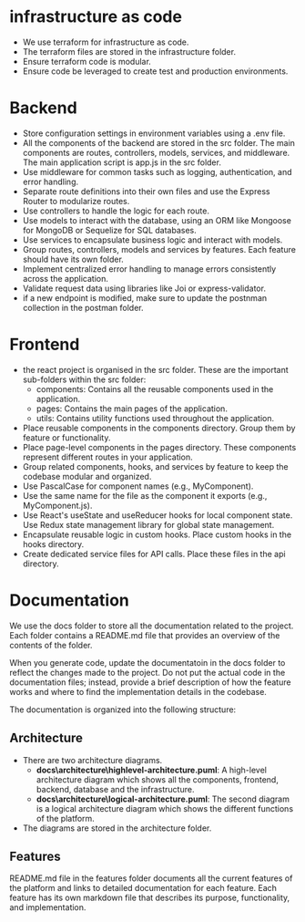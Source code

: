 # infrastructure as code
- We use terraform for infrastructure as code.
- The terraform files are stored in the infrastructure folder.
- Ensure terraform code is modular.
- Ensure code be leveraged to create test and production environments. 

# Backend
- Store configuration settings in environment variables using a .env file.
- All the components of the backend are stored in the src folder. The main components are routes, controllers, models, services, and middleware. The main application script is app.js in the src folder.
- Use middleware for common tasks such as logging, authentication, and error handling.
- Separate route definitions into their own files and use the Express Router to modularize routes.
- Use controllers to handle the logic for each route.
- Use models to interact with the database, using an ORM like Mongoose for MongoDB or Sequelize for SQL databases.
- Use services to encapsulate business logic and interact with models.
- Group routes, controllers, models and services by features. Each feature should have its own folder.
- Implement centralized error handling to manage errors consistently across the application.
- Validate request data using libraries like Joi or express-validator.
- if a new endpoint is modified, make sure to update the postnman collection in the postman folder.

# Frontend
- the react project is organised in the src folder. These are the important sub-folders within the src folder:
    - components: Contains all the reusable components used in the application.
    - pages: Contains the main pages of the application.
    - utils: Contains utility functions used throughout the application.
- Place reusable components in the components directory. Group them by feature or functionality.
- Place page-level components in the pages directory. These components represent different routes in your application.
- Group related components, hooks, and services by feature to keep the codebase modular and organized.
- Use PascalCase for component names (e.g., MyComponent).
- Use the same name for the file as the component it exports (e.g., MyComponent.js).
- Use React's useState and useReducer hooks for local component state. Use Redux state management library for global state management.
- Encapsulate reusable logic in custom hooks. Place custom hooks in the hooks directory.
- Create dedicated service files for API calls. Place these files in the api directory.

# Documentation
We use the docs folder to store all the documentation related to the project. Each folder contains a README.md file that provides an overview of the contents of the folder. 

When you generate code, update the documentatoin in the docs folder to reflect the changes made to the project. Do not put the actual code in the documentation files; instead, provide a brief description of how the feature works and where to find the implementation details in the codebase.

The documentation is organized into the following structure:

## Architecture
- There are two architecture diagrams.
     - **docs\architecture\highlevel-architecture.puml**: A high-level architecture diagram which shows all the components, frontend, backend, database and the infrastructure. 
     - **docs\architecture\logical-architecture.puml**: The second diagram is a logical architecture diagram which shows the different functions of the platform.
- The diagrams are stored in the architecture folder.

## Features
README.md file in the features folder documents all the current features of the platform and links to detailed documentation for each feature. Each feature has its own markdown file that describes its purpose, functionality, and implementation.

